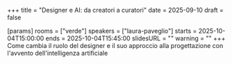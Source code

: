 +++
title = "Designer e AI: da creatori a curatori"
date = 2025-09-10
draft = false

[params]
rooms = ["verde"]
speakers = ["laura-paveglio"]
starts = 2025-10-04T15:00:00
ends = 2025-10-04T15:45:00
slidesURL = ""
warning = ""
+++
Come cambia il ruolo del designer e il suo approccio alla progettazione con l'avvento dell'intelligenza artificiale
